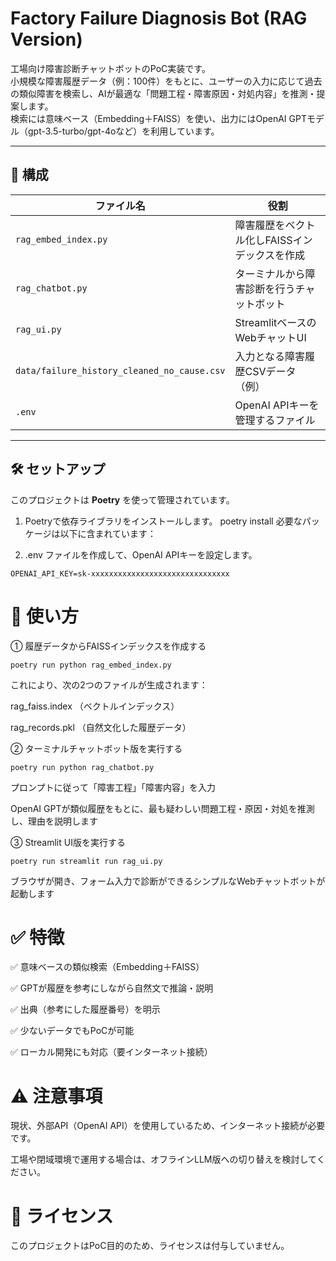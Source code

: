 # Factory Failure Diagnosis Bot (RAG Version)

工場向け障害診断チャットボットのPoC実装です。  
小規模な障害履歴データ（例：100件）をもとに、ユーザーの入力に応じて過去の類似障害を検索し、AIが最適な「問題工程・障害原因・対処内容」を推測・提案します。  
検索には意味ベース（Embedding＋FAISS）を使い、出力にはOpenAI GPTモデル（gpt-3.5-turbo/gpt-4oなど）を利用しています。

---

## 📂 構成

| ファイル名                                       | 役割                        |
| ------------------------------------------- | ------------------------- |
| `rag_embed_index.py`                        | 障害履歴をベクトル化しFAISSインデックスを作成 |
| `rag_chatbot.py`                            | ターミナルから障害診断を行うチャットボット     |
| `rag_ui.py`                                 | StreamlitベースのWebチャットUI    |
| `data/failure_history_cleaned_no_cause.csv` | 入力となる障害履歴CSVデータ（例）        |
| `.env`                                      | OpenAI APIキーを管理するファイル     |

---

## 🛠️ セットアップ

このプロジェクトは **Poetry** を使って管理されています。

1. Poetryで依存ライブラリをインストールします。
   poetry install
   必要なパッケージは以下に含まれています：

2. .env ファイルを作成して、OpenAI APIキーを設定します。

```
OPENAI_API_KEY=sk-xxxxxxxxxxxxxxxxxxxxxxxxxxxxxxx
```



# 🚀 使い方

① 履歴データからFAISSインデックスを作成する


```
poetry run python rag_embed_index.py
```


これにより、次の2つのファイルが生成されます：

rag_faiss.index （ベクトルインデックス）

rag_records.pkl （自然文化した履歴データ）

② ターミナルチャットボット版を実行する



```
poetry run python rag_chatbot.py
```

プロンプトに従って「障害工程」「障害内容」を入力

OpenAI GPTが類似履歴をもとに、最も疑わしい問題工程・原因・対処を推測し、理由を説明します

③ Streamlit UI版を実行する



```
poetry run streamlit run rag_ui.py
```


ブラウザが開き、フォーム入力で診断ができるシンプルなWebチャットボットが起動します

# ✅ 特徴

✅ 意味ベースの類似検索（Embedding＋FAISS）

✅ GPTが履歴を参考にしながら自然文で推論・説明

✅ 出典（参考にした履歴番号）を明示

✅ 少ないデータでもPoCが可能

✅ ローカル開発にも対応（要インターネット接続）



# ⚠️ 注意事項

現状、外部API（OpenAI API）を使用しているため、インターネット接続が必要です。

工場や閉域環境で運用する場合は、オフラインLLM版への切り替えを検討してください。



# 📜 ライセンス

このプロジェクトはPoC目的のため、ライセンスは付与していません。

